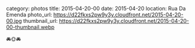 category: photos 
title: 2015-04-20-00
date: 2015-04-20
location: Rua Da Emenda
photo_url: https://d22fkxs2pw9y3y.cloudfront.net/2015-04-20-00.jpg
thumbnail_url: https://d22fkxs2pw9y3y.cloudfront.net/2015-04-20-00-thumbnail.webp

🚘🌞🚘 